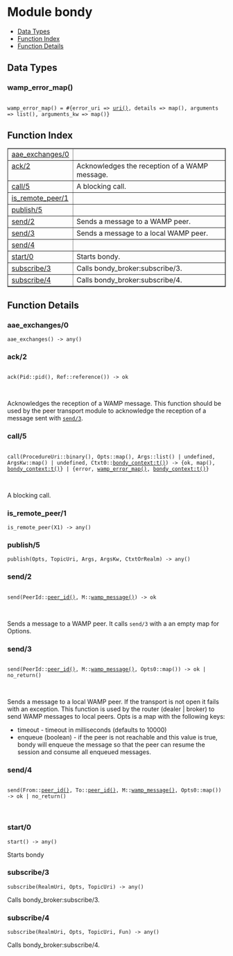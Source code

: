 

# Module bondy #
* [Data Types](#types)
* [Function Index](#index)
* [Function Details](#functions)

<a name="types"></a>

## Data Types ##




### <a name="type-wamp_error_map">wamp_error_map()</a> ###


<pre><code>
wamp_error_map() = #{error_uri =&gt; <a href="#type-uri">uri()</a>, details =&gt; map(), arguments =&gt; list(), arguments_kw =&gt; map()}
</code></pre>

<a name="index"></a>

## Function Index ##


<table width="100%" border="1" cellspacing="0" cellpadding="2" summary="function index"><tr><td valign="top"><a href="#aae_exchanges-0">aae_exchanges/0</a></td><td></td></tr><tr><td valign="top"><a href="#ack-2">ack/2</a></td><td>
Acknowledges the reception of a WAMP message.</td></tr><tr><td valign="top"><a href="#call-5">call/5</a></td><td>
A blocking call.</td></tr><tr><td valign="top"><a href="#is_remote_peer-1">is_remote_peer/1</a></td><td></td></tr><tr><td valign="top"><a href="#publish-5">publish/5</a></td><td></td></tr><tr><td valign="top"><a href="#send-2">send/2</a></td><td>
Sends a message to a WAMP peer.</td></tr><tr><td valign="top"><a href="#send-3">send/3</a></td><td>
Sends a message to a local WAMP peer.</td></tr><tr><td valign="top"><a href="#send-4">send/4</a></td><td></td></tr><tr><td valign="top"><a href="#start-0">start/0</a></td><td>
Starts bondy.</td></tr><tr><td valign="top"><a href="#subscribe-3">subscribe/3</a></td><td>Calls bondy_broker:subscribe/3.</td></tr><tr><td valign="top"><a href="#subscribe-4">subscribe/4</a></td><td>Calls bondy_broker:subscribe/4.</td></tr></table>


<a name="functions"></a>

## Function Details ##

<a name="aae_exchanges-0"></a>

### aae_exchanges/0 ###

`aae_exchanges() -> any()`

<a name="ack-2"></a>

### ack/2 ###

<pre><code>
ack(Pid::pid(), Ref::reference()) -&gt; ok
</code></pre>
<br />

Acknowledges the reception of a WAMP message. This function should be used by
the peer transport module to acknowledge the reception of a message sent with
[`send/3`](#send-3).

<a name="call-5"></a>

### call/5 ###

<pre><code>
call(ProcedureUri::binary(), Opts::map(), Args::list() | undefined, ArgsKw::map() | undefined, Ctxt0::<a href="bondy_context.md#type-t">bondy_context:t()</a>) -&gt; {ok, map(), <a href="bondy_context.md#type-t">bondy_context:t()</a>} | {error, <a href="#type-wamp_error_map">wamp_error_map()</a>, <a href="bondy_context.md#type-t">bondy_context:t()</a>}
</code></pre>
<br />

A blocking call.

<a name="is_remote_peer-1"></a>

### is_remote_peer/1 ###

`is_remote_peer(X1) -> any()`

<a name="publish-5"></a>

### publish/5 ###

`publish(Opts, TopicUri, Args, ArgsKw, CtxtOrRealm) -> any()`

<a name="send-2"></a>

### send/2 ###

<pre><code>
send(PeerId::<a href="#type-peer_id">peer_id()</a>, M::<a href="#type-wamp_message">wamp_message()</a>) -&gt; ok
</code></pre>
<br />

Sends a message to a WAMP peer.
It calls `send/3` with a an empty map for Options.

<a name="send-3"></a>

### send/3 ###

<pre><code>
send(PeerId::<a href="#type-peer_id">peer_id()</a>, M::<a href="#type-wamp_message">wamp_message()</a>, Opts0::map()) -&gt; ok | no_return()
</code></pre>
<br />

Sends a message to a local WAMP peer.
If the transport is not open it fails with an exception.
This function is used by the router (dealer | broker) to send WAMP messages
to local peers.
Opts is a map with the following keys:

* timeout - timeout in milliseconds (defaults to 10000)
* enqueue (boolean) - if the peer is not reachable and this value is true,
bondy will enqueue the message so that the peer can resume the session and
consume all enqueued messages.

<a name="send-4"></a>

### send/4 ###

<pre><code>
send(From::<a href="#type-peer_id">peer_id()</a>, To::<a href="#type-peer_id">peer_id()</a>, M::<a href="#type-wamp_message">wamp_message()</a>, Opts0::map()) -&gt; ok | no_return()
</code></pre>
<br />

<a name="start-0"></a>

### start/0 ###

`start() -> any()`

Starts bondy

<a name="subscribe-3"></a>

### subscribe/3 ###

`subscribe(RealmUri, Opts, TopicUri) -> any()`

Calls bondy_broker:subscribe/3.

<a name="subscribe-4"></a>

### subscribe/4 ###

`subscribe(RealmUri, Opts, TopicUri, Fun) -> any()`

Calls bondy_broker:subscribe/4.

